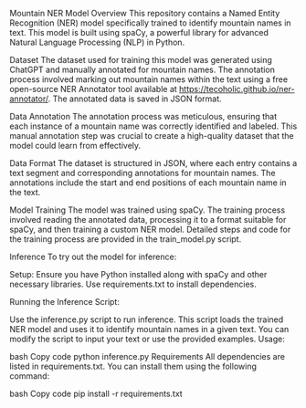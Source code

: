 Mountain NER Model
Overview
This repository contains a Named Entity Recognition (NER) model specifically trained to identify mountain names in text. This model is built using spaCy, a powerful library for advanced Natural Language Processing (NLP) in Python.

Dataset
The dataset used for training this model was generated using ChatGPT and manually annotated for mountain names. The annotation process involved marking out mountain names within the text using a free open-source NER Annotator tool available at https://tecoholic.github.io/ner-annotator/. The annotated data is saved in JSON format.

Data Annotation
The annotation process was meticulous, ensuring that each instance of a mountain name was correctly identified and labeled. This manual annotation step was crucial to create a high-quality dataset that the model could learn from effectively.

Data Format
The dataset is structured in JSON, where each entry contains a text segment and corresponding annotations for mountain names. The annotations include the start and end positions of each mountain name in the text.

Model Training
The model was trained using spaCy. The training process involved reading the annotated data, processing it to a format suitable for spaCy, and then training a custom NER model. Detailed steps and code for the training process are provided in the train_model.py script.

Inference
To try out the model for inference:

Setup: Ensure you have Python installed along with spaCy and other necessary libraries. Use requirements.txt to install dependencies.

Running the Inference Script:

Use the inference.py script to run inference.
This script loads the trained NER model and uses it to identify mountain names in a given text.
You can modify the script to input your text or use the provided examples.
Usage:

bash
Copy code
python inference.py
Requirements
All dependencies are listed in requirements.txt. You can install them using the following command:

bash
Copy code
pip install -r requirements.txt
